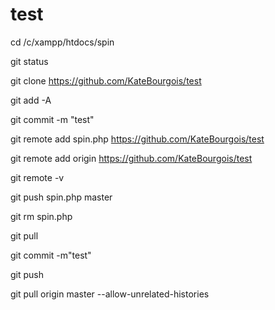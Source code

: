 # test
 cd /c/xampp/htdocs/spin
 
git status

 git clone  https://github.com/KateBourgois/test


git add -A

git commit -m "test"



git remote add spin.php https://github.com/KateBourgois/test

git remote add origin https://github.com/KateBourgois/test


git remote -v

git push spin.php master

git rm spin.php

git pull

git commit -m"test"

git push



git pull origin master --allow-unrelated-histories

